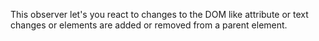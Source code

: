 This observer let's you react to changes to the DOM like attribute or text changes or elements are added or removed from a parent element.